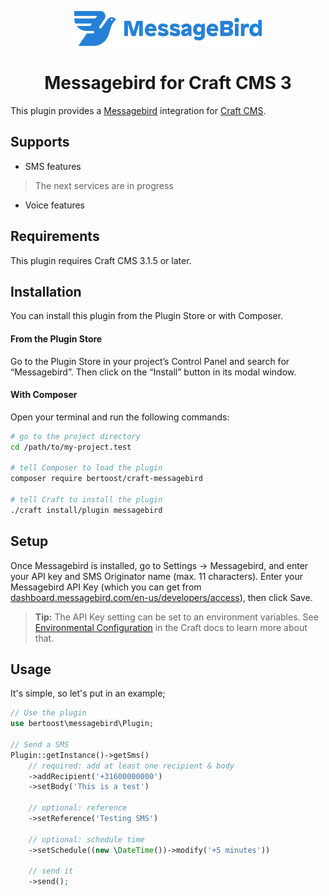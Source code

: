 <p align="center"><img src="./docs/logo.svg" width="300" alt="Messagebird for Craft CMS icon"></p>

<h1 align="center">Messagebird for Craft CMS 3</h1>

This plugin provides a [Messagebird](https://www.messagebird.com/) integration for [Craft CMS](https://craftcms.com/).

## Supports

- SMS features

> The next services are in progress

- Voice features

## Requirements

This plugin requires Craft CMS 3.1.5 or later.

## Installation

You can install this plugin from the Plugin Store or with Composer.

#### From the Plugin Store

Go to the Plugin Store in your project’s Control Panel and search for “Messagebird”. Then click on the “Install” 
button in its modal window.

#### With Composer

Open your terminal and run the following commands:

```bash
# go to the project directory
cd /path/to/my-project.test

# tell Composer to load the plugin
composer require bertoost/craft-messagebird

# tell Craft to install the plugin
./craft install/plugin messagebird
```

## Setup

Once Messagebird is installed, go to Settings → Messagebird, and enter your API key and SMS Originator name (max. 11 characters). 
Enter your Messagebird API Key (which you can get from 
[dashboard.messagebird.com/en-us/developers/access](https://dashboard.messagebird.com/en-us/developers/access)), then click Save.

> **Tip:** The API Key setting can be set to an environment variables. See [Environmental Configuration](https://docs.craftcms.com/v3/config/environments.html) in the Craft docs to learn more about that.

## Usage

It's simple, so let's put in an example;

```php
// Use the plugin
use bertoost\messagebird\Plugin;

// Send a SMS
Plugin::getInstance()->getSms()
    // required: add at least one recipient & body
    ->addRecipient('+31600000000')
    ->setBody('This is a test')
    
    // optional: reference
    ->setReference('Testing SMS')
    
    // optional: schedule time
    ->setSchedule((new \DateTime())->modify('+5 minutes'))
    
    // send it
    ->send();
```